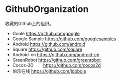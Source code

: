 # GithubOrganization
收藏的Github上的组织。

* Goole        https://github.com/google
* Google Sample        https://github.com/googlesamples
* Android       https://github.com/android
* Square        https://github.com/square
* Android-cn        https://github.com/android-cn
* GreenRobot        https://github.com/greenrobot
* Cocos-2D        https://github.com/cocos2d
* 伯乐在线        https://github.com/jobbole
